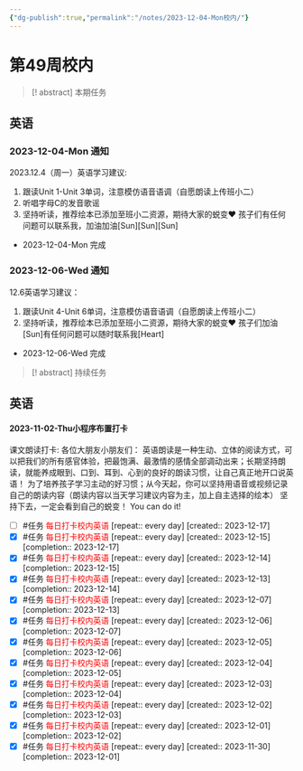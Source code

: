 ```yaml
---
{"dg-publish":true,"permalink":"/notes/2023-12-04-Mon校内/"}
---
```



# 第49周校内
> [! abstract] 本期任务
## 英语
### 2023-12-04-Mon 通知
2023.12.4（周一）英语学习建议:
1. 跟读Unit 1-Unit 3单词，注意模仿语音语调（自愿朗读上传班小二）
2. 听唱字母C的发音歌谣
3. 坚持听读，推荐绘本已添加至班小二资源，期待大家的蜕变❤
孩子们有任何问题可以联系我，加油加油[Sun][Sun][Sun]
- 2023-12-04-Mon 完成
### 2023-12-06-Wed 通知
12.6英语学习建议：
1. 跟读Unit 4-Unit 6单词，注意模仿语音语调（自愿朗读上传班小二）
2. 坚持听读，推荐绘本已添加至班小二资源，期待大家的蜕变❤
孩子们加油[Sun]有任何问题可以随时联系我[Heart]
- 2023-12-06-Wed 完成

> [! abstract] 持续任务

## 英语

<div class="transclusion internal-embed is-loaded"><div class="markdown-embed">



#### 2023-11-02-Thu小程序布置打卡


课文朗读打卡:
各位大朋友小朋友们：
      英语朗读是一种生动、立体的阅读方式，可以把我们的所有感官体验，把最饱满、最激情的感情全部调动出来；长期坚持朗读，就能养成眼到、口到、耳到、心到的良好的朗读习惯，让自己真正地开口说英语！
为了培养孩子学习主动的好习惯；从今天起，你可以坚持用语音或视频记录自己的朗读内容（朗读内容以当天学习建议内容为主，加上自主选择的绘本）
坚持下去，一定会看到自己的蜕变！
You can do it! 
- [ ] #任务 <font color=red>每日打卡校内英语</font>  [repeat:: every day]  [created:: 2023-12-17]
- [x] #任务 <font color=red>每日打卡校内英语</font>  [repeat:: every day]  [created:: 2023-12-15]  [completion:: 2023-12-17]
- [x] #任务 <font color=red>每日打卡校内英语</font>  [repeat:: every day]  [created:: 2023-12-14]  [completion:: 2023-12-15]
- [x] #任务 <font color=red>每日打卡校内英语</font>  [repeat:: every day]  [created:: 2023-12-13]  [completion:: 2023-12-14]
- [x] #任务 <font color=red>每日打卡校内英语</font>  [repeat:: every day]  [created:: 2023-12-07]  [completion:: 2023-12-13]
- [x] #任务 <font color=red>每日打卡校内英语</font>  [repeat:: every day]  [created:: 2023-12-06]  [completion:: 2023-12-07]
- [x] #任务 <font color=red>每日打卡校内英语</font>  [repeat:: every day]  [created:: 2023-12-05]  [completion:: 2023-12-06]
- [x] #任务 <font color=red>每日打卡校内英语</font>  [repeat:: every day]  [created:: 2023-12-04]  [completion:: 2023-12-05]
- [x] #任务 <font color=red>每日打卡校内英语</font>  [repeat:: every day]  [created:: 2023-12-03]  [completion:: 2023-12-04]
- [x] #任务 <font color=red>每日打卡校内英语</font>  [repeat:: every day]  [created:: 2023-12-02]  [completion:: 2023-12-03]
- [x] #任务 <font color=red>每日打卡校内英语</font>  [repeat:: every day]  [created:: 2023-12-01]  [completion:: 2023-12-02]
- [x] #任务 <font color=red>每日打卡校内英语</font>  [repeat:: every day]  [created:: 2023-11-30]  [completion:: 2023-12-01]

</div></div>
